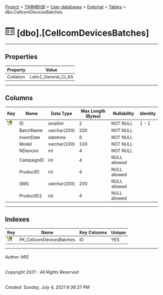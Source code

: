 #### 

[Project](../../../../index.md) > [TIMMBI\\BI](../../../index.md) > [User databases](../../index.md) > [External](../index.md) > [Tables](Tables.md) > dbo.CellcomDevicesBatches

# ![Tables](../../../../Images/Table32.png) [dbo].[CellcomDevicesBatches]

---

## <a name="#properties"></a>Properties

| Property | Value |
|---|---|
| Collation | Latin1_General_CI_AS |


---

## <a name="#columns"></a>Columns

| Key | Name | Data Type | Max Length (Bytes) | Nullability | Identity |
|---|---|---|---|---|---|
| [![Cluster Primary Key PK_CellcomDevicesBatches: ID](../../../../Images/pkcluster.png)](#indexes) | ID | smallint | 2 | NOT NULL | 1 - 1 |
|  | BatchName | varchar(200) | 200 | NOT NULL |  |
|  | InsertDate | datetime | 8 | NOT NULL |  |
|  | Model | varchar(100) | 100 | NOT NULL |  |
|  | NDevices | int | 4 | NOT NULL |  |
|  | CampaignID | int | 4 | NULL allowed |  |
|  | ProductID | int | 4 | NULL allowed |  |
|  | SMS | varchar(200) | 200 | NULL allowed |  |
|  | ProductID2 | int | 4 | NULL allowed |  |


---

## <a name="#indexes"></a>Indexes

| Key | Name | Key Columns | Unique |
|---|---|---|---|
| [![Cluster Primary Key PK_CellcomDevicesBatches: ID](../../../../Images/pkcluster.png)](#indexes) | PK_CellcomDevicesBatches | ID | YES |


---

###### Author:  MIS

###### Copyright 2021 - All Rights Reserved

###### Created: Sunday, July 4, 2021 9:38:37 PM

